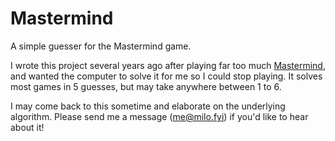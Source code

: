 # Mastermind
A simple guesser for the Mastermind game.

I wrote this project several years ago after playing far too much [Mastermind](https://en.wikipedia.org/wiki/Mastermind_(board_game)),
and wanted the computer to solve it for me so I could stop playing. It solves most games in 5 guesses, but may take anywhere between 1 to 6.

I may come back to this sometime and elaborate on the underlying algorithm. Please send me a message (me@milo.fyi) if you'd like to hear about it!
